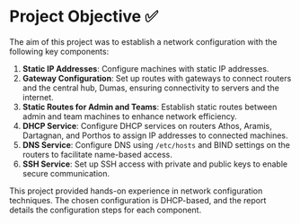 # Project Objective ✅

The aim of this project was to establish a network configuration with the following key components:

1. **Static IP Addresses**: Configure machines with static IP addresses.
2. **Gateway Configuration**: Set up routes with gateways to connect routers and the central hub, Dumas, ensuring connectivity to servers and the internet.
3. **Static Routes for Admin and Teams**: Establish static routes between admin and team machines to enhance network efficiency.
4. **DHCP Service**: Configure DHCP services on routers Athos, Aramis, Dartagnan, and Porthos to assign IP addresses to connected machines.
5. **DNS Service**: Configure DNS using `/etc/hosts` and BIND settings on the routers to facilitate name-based access.
6. **SSH Service**: Set up SSH access with private and public keys to enable secure communication.

This project provided hands-on experience in network configuration techniques. The chosen configuration is DHCP-based, and the report details the configuration steps for each component.

